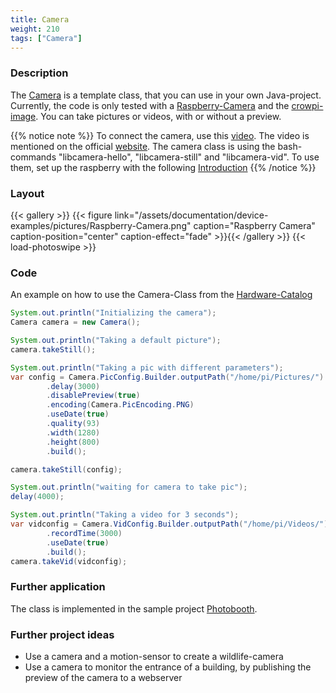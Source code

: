 ```yaml
---
title: Camera
weight: 210
tags: ["Camera"]
---
```

### Description
The [Camera](https://github.com/Pi4J/pi4j-example-components/tree/main/src/main/java/com/pi4j/catalog/components/Camera.java) is a template class, that you can use in your own Java-project.
Currently, the code is only tested with a [Raspberry-Camera](https://www.raspberrypi.com/documentation/accessories/camera.html#introducing-the-raspberry-pi-cameras) and the [crowpi-image](/getting-started/crowpi/crowpi-os/).
You can take pictures or videos, with or without a preview.

{{% notice note %}}
To connect the camera, use this [video](https://youtu.be/GImeVqHQzsE). The video is mentioned on the official [website](https://www.raspberrypi.com/documentation/accessories/camera.html).
The camera class is using the bash-commands "libcamera-hello", "libcamera-still" and "libcamera-vid". To use them, set up the raspberry with the following [Introduction](https://www.raspberrypi.com/documentation/accessories/camera.html#getting-started)
{{% /notice %}}

### Layout
{{< gallery >}}
{{< figure link="/assets/documentation/device-examples/pictures/Raspberry-Camera.png" caption="Raspberry Camera" caption-position="center" caption-effect="fade" >}}{{< /gallery >}}
{{< load-photoswipe >}}

### Code
An example on how to use the Camera-Class from the [Hardware-Catalog](https://github.com/Pi4J/pi4j-example-components)

```java
System.out.println("Initializing the camera");
Camera camera = new Camera();

System.out.println("Taking a default picture");
camera.takeStill();

System.out.println("Taking a pic with different parameters");
var config = Camera.PicConfig.Builder.outputPath("/home/pi/Pictures/")
		.delay(3000)
		.disablePreview(true)
		.encoding(Camera.PicEncoding.PNG)
		.useDate(true)
		.quality(93)
		.width(1280)
		.height(800)
		.build();

camera.takeStill(config);

System.out.println("waiting for camera to take pic");
delay(4000);

System.out.println("Taking a video for 3 seconds");
var vidconfig = Camera.VidConfig.Builder.outputPath("/home/pi/Videos/")
		.recordTime(3000)
		.useDate(true)
		.build();
camera.takeVid(vidconfig);
```

### Further application
The class is implemented in the sample project [Photobooth](https://github.com/DieterHolz/PhotoBooth).

### Further project ideas
- Use a camera and a motion-sensor to create a wildlife-camera
- Use a camera to monitor the entrance of a building, by publishing the preview of the camera to a webserver
